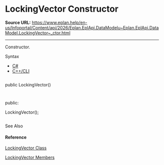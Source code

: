 # LockingVector Constructor

**Source URL:** https://www.eplan.help/en-us/Infoportal/Content/api/2026/Eplan.EplApi.DataModelu~Eplan.EplApi.DataModel.LockingVector~_ctor.html

---

Constructor.

Syntax

- [C#](#i-syntax-CS)
- [C++/CLI](#i-syntax-CPP2005)

```
```
public LockingVector()
```
```

```
```
public:
LockingVector();
```
```



See Also

#### Reference

[LockingVector Class](Eplan.EplApi.DataModelu~Eplan.EplApi.DataModel.LockingVector.html)
  
[LockingVector Members](Eplan.EplApi.DataModelu~Eplan.EplApi.DataModel.LockingVector_members.html)